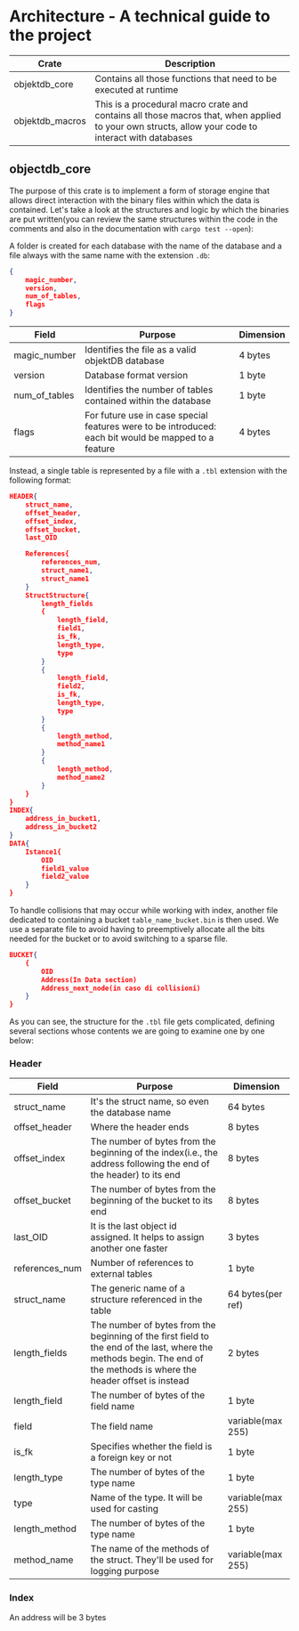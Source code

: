 # Architecture - A technical guide to the project
| **Crate**       | **Description**                                                                                                                                   |
|-----------------|---------------------------------------------------------------------------------------------------------------------------------------------------|
| objektdb_core   | Contains all those functions that need to be executed at runtime                                                                                  |
| objektdb_macros | This is a procedural macro crate and contains all those macros that, when applied to your own structs, allow your code to interact with databases |

## objectdb_core
The purpose of this crate is to implement a form of storage engine that allows direct interaction with the binary files within which the data is contained. Let's take a look at the structures and logic by which the binaries are put written(you can review the same structures within the code in the comments and also in the documentation with `cargo test --open`):

A folder is created for each database with the name of the database and a file always with the same name with the extension `.db`:

```json
{
    magic_number,
    version,
    num_of_tables,
    flags
}
```

| **Field**     | **Purpose**                                                                                          | **Dimension** |
|---------------|------------------------------------------------------------------------------------------------------|---------------|
| magic_number  | Identifies the file as a valid objektDB database                                                     | 4 bytes       |
| version       | Database format version                                                                              | 1 byte        |
| num_of_tables | Identifies the number of tables contained within the database                                        | 1 byte        |
| flags         | For future use in case special features were to be introduced: each bit would be mapped to a feature | 4 bytes       |


Instead, a single table is represented by a file with a `.tbl` extension with the following format:

```json
HEADER{
    struct_name,
    offset_header,
    offset_index,
    offset_bucket,
    last_OID

    References{
        references_num,
    	struct_name1,
    	struct_name1
    }
    StructStructure{
        length_fields
        {
            length_field,
            field1,
            is_fk,
            length_type,
            type
        }
        {
            length_field,
            field2,
            is_fk,
            length_type,
            type
        }
        {
            length_method,
            method_name1
        }
        {
            length_method,
            method_name2
        }
    }
}
INDEX{
	address_in_bucket1,
    address_in_bucket2
}
DATA{
	Istance1{
		OID
		field1_value
		field2_value
	}
}

```
To handle collisions that may occur while working with index, another file dedicated to containing a bucket `table_name_bucket.bin` is then used. We use a separate file to avoid having to preemptively allocate all the bits needed for the bucket or to avoid switching to a sparse file.
```json
BUCKET{
    {
        OID
        Address(In Data section)
        Address_next_node(in caso di collisioni)
    }
}
```
As you can see, the structure for the `.tbl` file gets complicated, defining several sections whose contents we are going to examine one by one below:

### Header

| **Field**      | **Purpose**                                                                                                                                                             | **Dimension**     |
|----------------|-------------------------------------------------------------------------------------------------------------------------------------------------------------------------|-------------------|
| struct_name    | It's the struct name, so even the database name                                                                                                                         | 64 bytes          |
| offset_header  | Where the header ends                                                                                                                                                   | 8 bytes          |
| offset_index   | The number of bytes from the beginning of the index(i.e., the address following the end of the header) to its end                                                       | 8 bytes           |
| offset_bucket  | The number of bytes from the beginning of the bucket to its end                                                                                                         | 8 bytes          |
| last_OID       | It is the last object id assigned. It helps to assign another one faster                                                                                                | 3 bytes          |
| references_num | Number of references to external tables                                                                                                                                 | 1 byte           |
| struct_name    | The generic name of a structure referenced in the table                                                                                                                 | 64 bytes(per ref)  |
| length_fields  | The number of bytes from the beginning of the first field to the end of the last, where the methods begin. The end of the methods is where the header offset is instead | 2 bytes           |
| length_field   | The number of bytes of the field name                                                                                                                                   | 1 byte            |
| field          | The field name                                                                                                                                                          | variable(max 255) |
| is_fk          | Specifies whether the field is a foreign key or not                                                                                                                     | 1 byte            |
| length_type    | The number of bytes of the type name                                                                                                                                    | 1 byte            |
| type           | Name of the type. It will be used for casting                                                                                                                           | variable(max 255) |
| length_method  | The number of bytes of the type name                                                                                                                                    | 1 byte            |
| method_name    | The name of the methods of the struct. They'll be used for logging purpose                                                                                              | variable(max 255) |

### Index
An address will be 3 bytes
